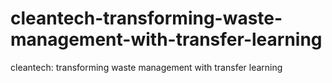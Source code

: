 # cleantech-transforming-waste-management-with-transfer-learning
cleantech: transforming waste management with transfer learning
